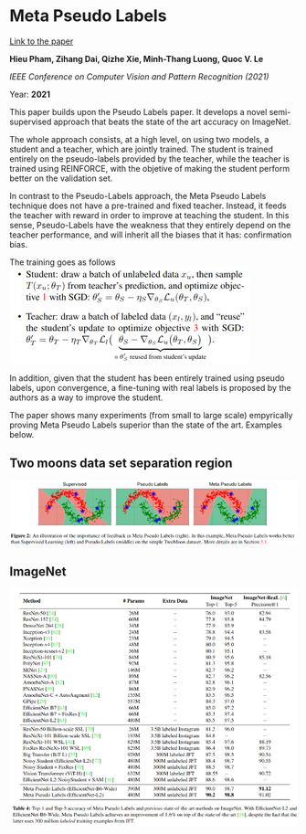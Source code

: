 # Meta Pseudo Labels

[Link to the paper](https://arxiv.org/abs/2003.10580)

**Hieu Pham, Zihang Dai, Qizhe Xie, Minh-Thang Luong, Quoc V. Le**

*IEEE Conference on Computer Vision and Pattern Recognition (2021)*

Year: **2021**


This paper builds upon the Pseudo Labels paper. It develops a novel semi-supervised approach that beats the state of the art accuracy on ImageNet.

The whole approach consists, at a high level, on using two models, a student and a teacher, which are jointly trained. The  student is trained entirely on the pseudo-labels provided by the teacher, while the teacher is trained using REINFORCE, with the objetive of making the student perform better on the validation set.

In contrast to the Pseudo-Labels approach, the Meta Pseudo Labels technique does not have a pre-trained and fixed teacher. Instead, it feeds the teacher with reward in order to improve at teaching the student. In this sense, Pseudo-Labels have the weakness that they entirely depend on the teacher performance, and will inherit all the biases that it has: confirmation bias.

The training goes as follows
![](pham2021/formulas.png)

In addition, given that the student has been entirely trained using pseudo labels, upon convergence, a fine-tuning with real labels is proposed by the authors as a way to improve the student.

The paper shows many experiments (from small to large scale) empyrically proving Meta Pseudo Labels superior than the state of the art. Examples below.

## Two moons data set separation region
![](pham2021/2moons.png)

## ImageNet
![](pham2021/imagenet.png)